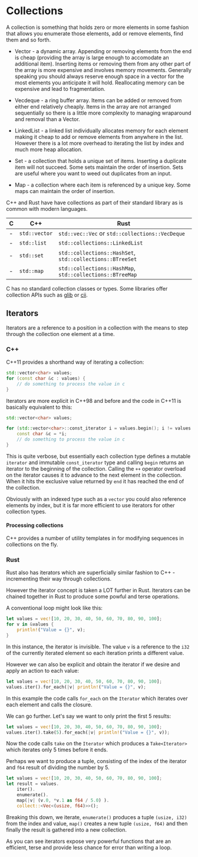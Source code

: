 # Collections

A collection is something that holds zero or more elements in some fashion that allows you 
 enumerate those elements, add or remove elements, find them and so forth.

* Vector - a dynamic array. Appending or removing elements from the end is cheap (providing the array is large enough to accomodate an additional item). Inserting items or removing them from any other part of the array is more expensive and involves memory movements. Generally speaking you should always reserve enough space in a vector for the most elements you anticipate it will hold. Reallocating memory can be expensive and lead to fragmentation.

* Vecdeque - a ring buffer array. Items can be added or removed from either end relatively cheaply. Items in the array are not arranged sequentially so there is a little more complexity to managing wraparound and removal than a Vector.

* LinkedList - a linked list individually allocates memory for each element making it cheap to add or remove elements from anywhere in the list. However there is a lot more overhead to iterating the list by index and much more heap allocation.

* Set - a collection that holds a unique set of items. Inserting a duplicate item will not succeed. Some sets maintain the order of insertion. Sets are useful where you want to weed out duplicates from an input.

* Map - a collection where each item is referenced by a unique key. Some maps can maintain the order of insertion.

C++ and Rust have have collections as part of their standard library as is common with modern languages.

| C | C++ | Rust
| --- | --- | ---
| - | `std::vector` | `std::vec::Vec` or `std::collections::VecDeque`
| - | `std::list` | `std::collections::LinkedList`
| - | `std::set` | `std::collections::HashSet`, `std::collections::BTreeSet`
| - | `std::map` | `std::collections::HashMap`, `std::collections::BTreeMap`

C has no standard collection classes or types. Some libraries offer collection APIs such as [glib](https://developer.gnome.org/glib/) or [cii](https://github.com/drh/cii).

## Iterators

Iterators are a reference to a position in a collection with the means to step through the collection one element at a time.

### C++

C++11 provides a shorthand way of iterating a collection:

```c++
std::vector<char> values;
for (const char &c : values) {
    // do something to process the value in c
}
```

Iterators are more explicit in C++98 and before and the code in C++11 is basically equivalent to this:

```c++
std::vector<char> values;

for (std::vector<char>::const_iterator i = values.begin(); i != values.end(); ++i) {
    const char &c = *i;
    // do something to process the value in c
}
```

This is quite verbose, but essentially each collection type defines a mutable `iterator` and immutable `const_iterator` type and calling `begin` returns an iterator to the beginning of the collection. Calling the `++` operator overload on the iterator causes it to advance to the next element in the collection. When it hits the exclusive value returned by `end` it has reached the end of the collection.

Obviously with an indexed type such as a `vector` you could also reference elements by index, but it is far more efficient to use iterators for other collection types.

#### Processing collections

C++ provides a number of utility templates in <algorithm> for modifying sequences in collections on the fly. 

### Rust

Rust also has iterators which are superficially similar fashion to C++ - incrementing their way through collections. 

However the iterator concept is taken a LOT further in Rust. Iterators can be chained together in Rust to produce some powful and terse operations.

A conventional loop might look like this:

```rust
let values = vec![10, 20, 30, 40, 50, 60, 70, 80, 90, 100];
for v in &values {
    println!("Value = {}", v);
}
```

In this instance, the iterator is invisible. The value `v` is a reference to the `i32` of the currently iterated element so each iteration prints a different value.

However we can also be explicit and obtain the iterator if we desire and apply an action to each value:

```rust
let values = vec![10, 20, 30, 40, 50, 60, 70, 80, 90, 100];
values.iter().for_each(|v| println!("Value = {}", v);
```

In this example the code calls `for_each` on the `Iterator` which iterates over each element and calls the closure.

We can go further. Let's say we want to only print the first 5 results:

```rust
let values = vec![10, 20, 30, 40, 50, 60, 70, 80, 90, 100];
values.iter().take(5).for_each(|v| println!("Value = {}", v));
```

Now the code calls `take` on the `Iterator` which produces a `Take<Iterator>` which iterates only 5 times before it ends.

Perhaps we want to produce a tuple, consisting of the index of the iterator and `f64` result of dividing the number by 5.

```rust
let values = vec![10, 20, 30, 40, 50, 60, 70, 80, 90, 100];
let result = values.
    iter().
    enumerate().
    map(|v| (v.0, *v.1 as f64 / 5.0) ).
    collect::<Vec<(usize, f64)>>();
```

Breaking this down, we iterate, `enumerate()` produces a tuple `(usize, i32)` from the index and value, `map()` creates a new tuple `(usize, f64)` and then finally the result is gathered into a new collection. 

As you can see iterators expose very powerful functions that are an efficient, terse and provide less chance for error than writing a loop.